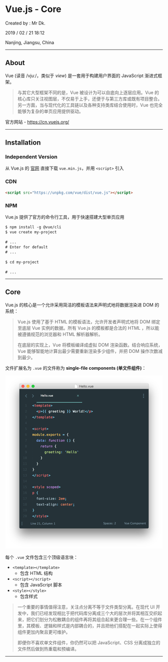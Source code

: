 # Vue.js - Core

Created by : Mr Dk.

2019 / 02 / 21 18:12

Nanjing, Jiangsu, China

---

## About

Vue (读音 /vjuː/，类似于 *view*) 是一套用于构建用户界面的 JavaScript 渐进式框架。

> 与其它大型框架不同的是，Vue 被设计为可以自底向上逐层应用。Vue 的核心库只关注视图层，不仅易于上手，还便于与第三方库或既有项目整合。另一方面，当与现代化的工具链以及各种支持类库结合使用时，Vue 也完全能够为复杂的单页应用提供驱动。

官方网站 - https://cn.vuejs.org/

---

## Installation

### Independent Version

从 Vue.js 的 [官网](https://cn.vuejs.org/) 直接下载 `vue.min.js`，并用 `<script>` 引入

### CDN

```html
<script src="https://unpkg.com/vue/dist/vue.js"></script>
```

### NPM

Vue.js 提供了官方的命令行工具，用于快速搭建大型单页应用

```console
$ npm install -g @vue/cli
$ vue create my-project

# ...
# Enter for default
# ...

$ cd my-project

# ...
```

---

## Core

Vue.js 的核心是一个允许采用简洁的模板语法来声明式地将数据渲染进 DOM 的系统：

> Vue.js 使用了基于 HTML 的模板语法，允许开发者声明式地将 DOM 绑定至底层 Vue 实例的数据。所有 Vue.js 的模板都是合法的 HTML ，所以能被遵循规范的浏览器和 HTML 解析器解析。
>
> 在底层的实现上，Vue 将模板编译成虚拟 DOM 渲染函数。结合响应系统，Vue 能够智能地计算出最少需要重新渲染多少组件，并把 DOM 操作次数减到最少。

文件扩展名为 `.vue` 的文件称为 **single-file components (单文件组件)**：

![vue-template](../img/vue-template.png)

每个 `.vue` 文件包含三个顶级语言块：

* `<template></template>`
  * 包含 HTML 结构
* `<script></script>`
  * 包含 JavaScript 脚本
* `<style></style>`
  * 包含样式

> 一个重要的事情值得注意，关注点分离不等于文件类型分离。在现代 UI 开发中，我们已经发现相比于把代码库分离成三个大的层次并将其相互交织起来，把它们划分为松散耦合的组件再将其组合起来更合理一些。在一个组件里，其模板、逻辑和样式是内部耦合的，并且把他们搭配在一起实际上使得组件更加内聚且更可维护。
>
> 即便你不喜欢单文件组件，你仍然可以把 JavaScript、CSS 分离成独立的文件然后做到热重载和预编译。

---

